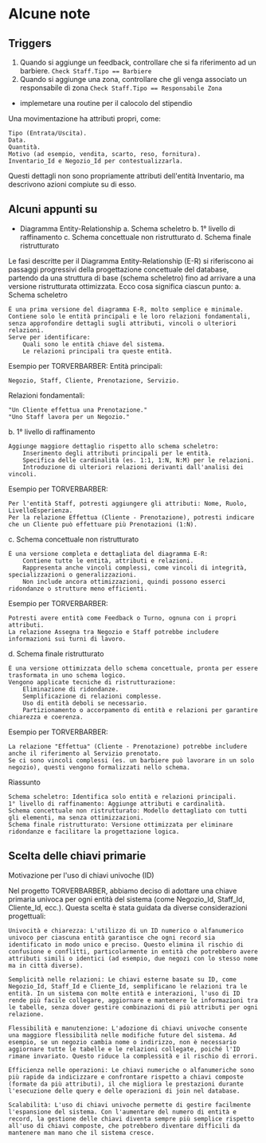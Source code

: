 # Alcune note

## Triggers

1. Quando si aggiunge un feedback, controllare che si fa riferimento ad un barbiere. `Check Staff.Tipo == Barbiere`
1. Quando si aggiunge una zona, controllare che gli venga associato un responsabile di zona `Check Staff.Tipo == Responsabile Zona`

- implemetare una routine per il calocolo del stipendio

Una movimentazione ha attributi propri, come:

    Tipo (Entrata/Uscita).
    Data.
    Quantità.
    Motivo (ad esempio, vendita, scarto, reso, fornitura).
    Inventario_Id e Negozio_Id per contestualizzarla.

Questi dettagli non sono propriamente attributi dell'entità Inventario, ma descrivono azioni compiute su di esso.

## Alcuni appunti su

- Diagramma Entity-Relationship
    a. Schema scheletro
    b. 1° livello di raffinamento
    c. Schema concettuale non ristrutturato
    d. Schema finale ristrutturato

Le fasi descritte per il Diagramma Entity-Relationship (E-R) si riferiscono ai passaggi progressivi della progettazione concettuale del database, partendo da una struttura di base (schema scheletro) fino ad arrivare a una versione ristrutturata ottimizzata. Ecco cosa significa ciascun punto:
a. Schema scheletro

    È una prima versione del diagramma E-R, molto semplice e minimale.
    Contiene solo le entità principali e le loro relazioni fondamentali, senza approfondire dettagli sugli attributi, vincoli o ulteriori relazioni.
    Serve per identificare:
        Quali sono le entità chiave del sistema.
        Le relazioni principali tra queste entità.

Esempio per TORVERBARBER: Entità principali:

    Negozio, Staff, Cliente, Prenotazione, Servizio.

Relazioni fondamentali:

    "Un Cliente effettua una Prenotazione."
    "Uno Staff lavora per un Negozio."

b. 1° livello di raffinamento

    Aggiunge maggiore dettaglio rispetto allo schema scheletro:
        Inserimento degli attributi principali per le entità.
        Specifica delle cardinalità (es. 1:1, 1:N, N:M) per le relazioni.
        Introduzione di ulteriori relazioni derivanti dall'analisi dei vincoli.

Esempio per TORVERBARBER:

    Per l'entità Staff, potresti aggiungere gli attributi: Nome, Ruolo, LivelloEsperienza.
    Per la relazione Effettua (Cliente - Prenotazione), potresti indicare che un Cliente può effettuare più Prenotazioni (1:N).

c. Schema concettuale non ristrutturato

    È una versione completa e dettagliata del diagramma E-R:
        Contiene tutte le entità, attributi e relazioni.
        Rappresenta anche vincoli complessi, come vincoli di integrità, specializzazioni o generalizzazioni.
        Non include ancora ottimizzazioni, quindi possono esserci ridondanze o strutture meno efficienti.

Esempio per TORVERBARBER:

    Potresti avere entità come Feedback o Turno, ognuna con i propri attributi.
    La relazione Assegna tra Negozio e Staff potrebbe includere informazioni sui turni di lavoro.

d. Schema finale ristrutturato

    È una versione ottimizzata dello schema concettuale, pronta per essere trasformata in uno schema logico.
    Vengono applicate tecniche di ristrutturazione:
        Eliminazione di ridondanze.
        Semplificazione di relazioni complesse.
        Uso di entità deboli se necessario.
        Partizionamento o accorpamento di entità e relazioni per garantire chiarezza e coerenza.

Esempio per TORVERBARBER:

    La relazione "Effettua" (Cliente - Prenotazione) potrebbe includere anche il riferimento al Servizio prenotato.
    Se ci sono vincoli complessi (es. un barbiere può lavorare in un solo negozio), questi vengono formalizzati nello schema.

Riassunto

    Schema scheletro: Identifica solo entità e relazioni principali.
    1° livello di raffinamento: Aggiunge attributi e cardinalità.
    Schema concettuale non ristrutturato: Modello dettagliato con tutti gli elementi, ma senza ottimizzazioni.
    Schema finale ristrutturato: Versione ottimizzata per eliminare ridondanze e facilitare la progettazione logica.

## Scelta delle chiavi primarie

Motivazione per l'uso di chiavi univoche (ID)

Nel progetto TORVERBARBER, abbiamo deciso di adottare una chiave primaria univoca per ogni entità del sistema (come Negozio_Id, Staff_Id, Cliente_Id, ecc.). Questa scelta è stata guidata da diverse considerazioni progettuali:

    Univocità e chiarezza: L'utilizzo di un ID numerico o alfanumerico univoco per ciascuna entità garantisce che ogni record sia identificato in modo unico e preciso. Questo elimina il rischio di confusione e conflitti, particolarmente in entità che potrebbero avere attributi simili o identici (ad esempio, due negozi con lo stesso nome ma in città diverse).

    Semplicità nelle relazioni: Le chiavi esterne basate su ID, come Negozio_Id, Staff_Id e Cliente_Id, semplificano le relazioni tra le entità. In un sistema con molte entità e interazioni, l'uso di ID rende più facile collegare, aggiornare e mantenere le informazioni tra le tabelle, senza dover gestire combinazioni di più attributi per ogni relazione.

    Flessibilità e manutenzione: L'adozione di chiavi univoche consente una maggiore flessibilità nelle modifiche future del sistema. Ad esempio, se un negozio cambia nome o indirizzo, non è necessario aggiornare tutte le tabelle e le relazioni collegate, poiché l'ID rimane invariato. Questo riduce la complessità e il rischio di errori.

    Efficienza nelle operazioni: Le chiavi numeriche o alfanumeriche sono più rapide da indicizzare e confrontare rispetto a chiavi composte (formate da più attributi), il che migliora le prestazioni durante l'esecuzione delle query e delle operazioni di join nel database.

    Scalabilità: L'uso di chiavi univoche permette di gestire facilmente l'espansione del sistema. Con l'aumentare del numero di entità e record, la gestione delle chiavi diventa sempre più semplice rispetto all'uso di chiavi composte, che potrebbero diventare difficili da mantenere man mano che il sistema cresce.